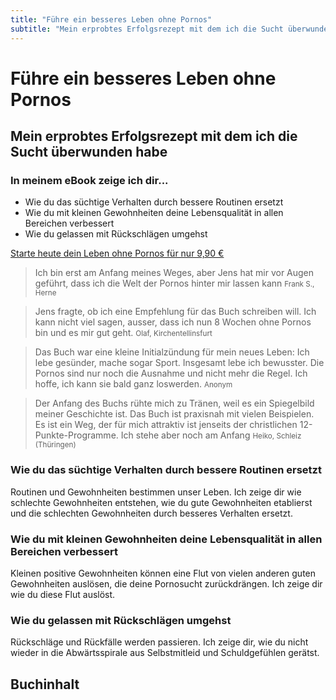 ```yaml
---
title: "Führe ein besseres Leben ohne Pornos"
subtitle: "Mein erprobtes Erfolgsrezept mit dem ich die Sucht überwunden habe"
---
```


# Führe ein besseres Leben ohne Pornos

## Mein erprobtes Erfolgsrezept mit dem ich die Sucht überwunden habe

### In meinem eBook zeige ich dir...

- Wie du das süchtige Verhalten durch bessere Routinen ersetzt
- Wie du mit kleinen Gewohnheiten deine Lebensqualität in allen Bereichen verbessert
- Wie du gelassen mit Rückschlägen umgehst

<script src="https://gumroad.com/js/gumroad.js"></script>

<a class="gumroad-button" href="https://gum.co/pornosucht?wanted=true" target="_blank">Starte heute dein Leben ohne Pornos für nur 9,90 €</a>

> Ich bin erst am Anfang meines Weges, aber Jens hat mir vor Augen geführt, dass ich die Welt der Pornos hinter mir lassen kann <small>Frank S., Herne</small>

> Jens fragte, ob ich eine Empfehlung für das Buch schreiben will. Ich kann nicht viel sagen, ausser, dass ich nun 8 Wochen ohne Pornos bin und es mir gut geht. <small>Olaf, Kirchentellinsfurt</small>

> Das Buch war eine kleine Initialzündung für mein neues Leben: Ich lebe gesünder, mache sogar Sport. Insgesamt lebe ich bewusster. Die Pornos sind nur noch die Ausnahme und nicht mehr die Regel. Ich hoffe, ich kann sie bald ganz loswerden. <small>Anonym</small>

> Der Anfang des Buchs rühte mich zu Tränen, weil es ein Spiegelbild meiner Geschichte ist. Das Buch ist praxisnah mit vielen Beispielen. Es ist ein Weg, der für mich attraktiv ist jenseits der christlichen 12-Punkte-Programme. Ich stehe aber noch am Anfang <small>Heiko, Schleiz (Thüringen)</small>

### Wie du das süchtige Verhalten durch bessere Routinen ersetzt

Routinen und Gewohnheiten bestimmen unser Leben. Ich zeige dir wie schlechte Gewohnheiten entstehen,
wie du gute Gewohnheiten etablierst und die schlechten Gewohnheiten durch besseres Verhalten ersetzt.

### Wie du mit kleinen Gewohnheiten deine Lebensqualität in allen Bereichen verbessert

Kleinen positive Gewohnheiten können eine Flut von vielen anderen guten Gewohnheiten auslösen, die deine Pornosucht zurückdrängen. Ich zeige dir wie du diese Flut auslöst.

### Wie du gelassen mit Rückschlägen umgehst

Rückschläge und Rückfälle werden passieren. Ich zeige dir, wie du nicht wieder in die Abwärtsspirale aus Selbstmitleid und Schuldgefühlen gerätst.

## Buchinhalt
